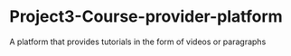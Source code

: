 # Project3-Course-provider-platform
A platform that provides tutorials in the form of videos or paragraphs 
